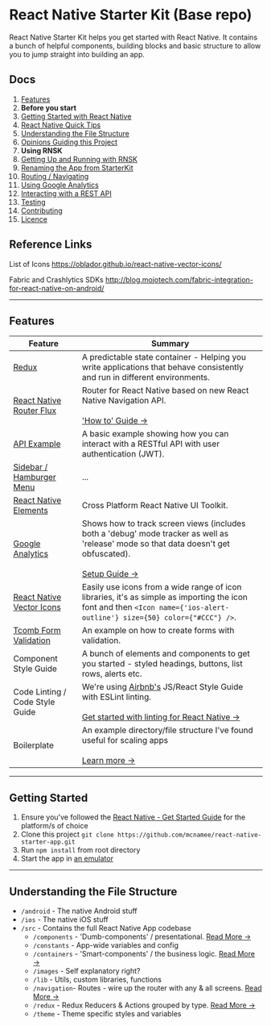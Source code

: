
# React Native Starter Kit (Base repo)

React Native Starter Kit helps you get started with React Native. It contains a bunch of helpful components, building blocks and basic structure to allow you to jump straight into building an app.

## Docs

1. [Features](#features)
1. **Before you start**
  1. [Getting Started with React Native](/docs/react-native.md)
  1. [React Native Quick Tips](/docs/quick-tips.md)
  1. [Understanding the File Structure](#understanding-the-file-structure)
  1. [Opinions Guiding this Project](/docs/opinions.md)
1. **Using RNSK**
  1. [Getting Up and Running with RNSK](#getting-started)
  1. [Renaming the App from StarterKit](/docs/renaming.md)
  1. [Routing / Navigating](/src/navigation/README.md)
  1. [Using Google Analytics](/docs/google-analytics.md)
  1. [Interacting with a REST API](/docs/api.md)
  1. [Testing](/docs/testing.md)
1. [Contributing](/docs/contributing.md)
1. [Licence](LICENSE)


## Reference Links
List of Icons
https://oblador.github.io/react-native-vector-icons/

Fabric and Crashlytics SDKs
http://blog.mojotech.com/fabric-integration-for-react-native-on-android/


---

## Features

| Feature | Summary |
| --- | --- |
| [Redux](https://github.com/reactjs/react-redux) | A predictable state container - Helping you write applications that behave consistently and run in different environments. |
| [React Native Router Flux](https://github.com/aksonov/react-native-router-flux) | Router for React Native based on new React Native Navigation API. <br><br>['How to' Guide &rarr;](/src/navigation/README.md)|
| [API Example](/docs/api.md) | A basic example showing how you can interact with a RESTful API with user authentication (JWT). |
| [Sidebar / Hamburger Menu](https://github.com/react-native-community/react-native-side-menu) | ... |
| [React Native Elements](https://github.com/react-native-community/react-native-elements) | Cross Platform React Native UI Toolkit. |
| [Google Analytics](https://github.com/idehub/react-native-google-analytics-bridge) | Shows how to track screen views (includes both a 'debug' mode tracker as well as 'release' mode so that data doesn't get obfuscated). <br><br>[Setup Guide &rarr;](/docs/google-analytics.md) |
| [React Native Vector Icons](https://github.com/oblador/react-native-vector-icons) | Easily use icons from a wide range of icon libraries, it's as simple as importing the icon font and then `<Icon name={'ios-alert-outline'} size={50} color={"#CCC"} />`. |
| [Tcomb Form Validation](https://github.com/gcanti/tcomb-form-native) | An example on how to create forms with validation. |
| Component Style Guide | A bunch of elements and components to get you started - styled headings, buttons, list rows, alerts etc. |
| Code Linting / Code Style Guide | We're using [Airbnb's](https://github.com/airbnb/javascript) JS/React Style Guide with ESLint linting. <br><br>[Get started with linting for React Native &rarr;](https://medium.com/pvtl/linting-for-react-native-bdbb586ff694) |
| Boilerplate | An example directory/file structure I've found useful for scaling apps <br><br>[Learn more &rarr;](#understanding-the-file-structure) |

---

## Getting Started

1. Ensure you've followed the [React Native - Get Started Guide](https://facebook.github.io/react-native/docs/getting-started.html) for the platform/s of choice
1. Clone this project `git clone https://github.com/mcnamee/react-native-starter-app.git`
1. Run `npm install` from root directory
1. Start the app in [an emulator](/docs/quick-tips.md#running-in-an-emulator)

---

## Understanding the File Structure

- `/android` - The native Android stuff
- `/ios` - The native iOS stuff
- `/src` - Contains the full React Native App codebase
  - `/components` - 'Dumb-components' / presentational. [Read More &rarr;](/src/components/README.md)
  - `/constants` - App-wide variables and config
  - `/containers` - 'Smart-components' / the business logic. [Read More &rarr;](/src/containers/README.md)
  - `/images` - Self explanatory right?
  - `/lib` - Utils, custom libraries, functions
  - `/navigation`- Routes - wire up the router with any & all screens. [Read More &rarr;](/src/navigation/README.md)
  - `/redux` - Redux Reducers & Actions grouped by type. [Read More &rarr;](/src/redux/README.md)
  - `/theme` - Theme specific styles and variables

